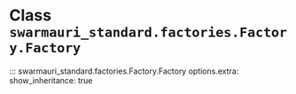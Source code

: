# Class `swarmauri_standard.factories.Factory.Factory`

::: swarmauri_standard.factories.Factory.Factory
    options.extra:
      show_inheritance: true

